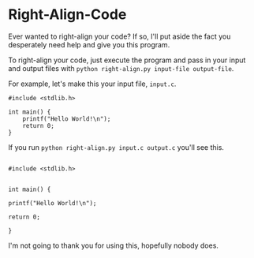 # Right-Align-Code
Ever wanted to right-align your code? If so, I'll put aside the fact you desperately need help and give you this program.

To right-align your code, just execute the program and pass in your input and output files with `python right-align.py input-file output-file`.

For example, let's make this your input file, `input.c`.
```
#include <stdlib.h>

int main() {
    printf("Hello World!\n");
    return 0;
}
```

If you run `python right-align.py input.c output.c` you'll see this.

```
                                                                                                    #include <stdlib.h>
                                                                                                                       
                                                                                                           int main() {
                                                                                              printf("Hello World!\n");
                                                                                                              return 0;
                                                                                                                       }
```

I'm not going to thank you for using this, hopefully nobody does.
